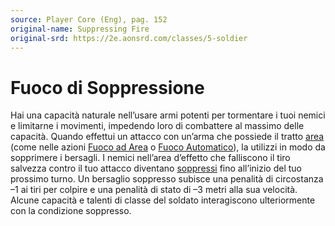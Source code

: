 ```yaml
---
source: Player Core (Eng), pag. 152
original-name: Suppressing Fire
original-srd: https://2e.aonsrd.com/classes/5-soldier
---
```


# Fuoco di Soppressione

Hai una capacità naturale nell’usare armi potenti per tormentare i tuoi nemici e
limitarne i movimenti, impedendo loro di combattere al massimo delle capacità.
Quando effettui un attacco con un’arma che possiede il tratto
[area](/tratti/area) (come nelle azioni [Fuoco ad Area](/azioni/fuoco-ad-area) o
[Fuoco Automatico](/azioni/fuoco-automatico)), la utilizzi in modo da sopprimere
i bersagli. I nemici nell’area d’effetto che falliscono il tiro salvezza contro
il tuo attacco diventano [soppressi](/condizioni/soppresso) fino all’inizio del
tuo prossimo turno. Un bersaglio soppresso subisce una penalità di circostanza
–1 ai tiri per colpire e una penalità di stato di –3 metri alla sua velocità.
Alcune capacità e talenti di classe del soldato interagiscono ulteriormente con
la condizione soppresso.
